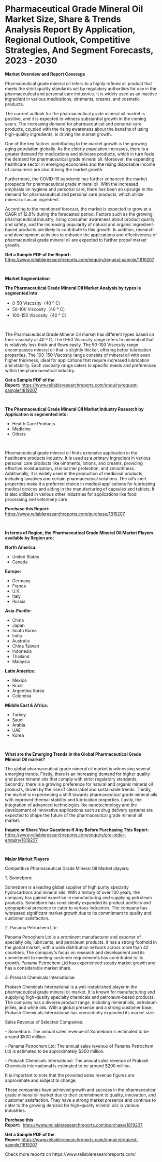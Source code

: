 <p><h1>Pharmaceutical Grade Mineral Oil Market Size, Share & Trends Analysis Report By Application, Regional Outlook, Competitive Strategies, And Segment Forecasts, 2023 - 2030</h1></p><p><strong>Market Overview and Report Coverage</strong></p>
<p><p>Pharmaceutical grade mineral oil refers to a highly refined oil product that meets the strict quality standards set by regulatory authorities for use in the pharmaceutical and personal care industries. It is widely used as an inactive ingredient in various medications, ointments, creams, and cosmetic products.</p><p>The current outlook for the pharmaceutical grade mineral oil market is positive, and it is expected to witness substantial growth in the coming years. The increasing demand for pharmaceutical and personal care products, coupled with the rising awareness about the benefits of using high-quality ingredients, is driving the market growth.</p><p>One of the key factors contributing to the market growth is the growing aging population globally. As the elderly population increases, there is a greater demand for medications and skincare products, which in turn fuels the demand for pharmaceutical grade mineral oil. Moreover, the expanding healthcare sector in emerging economies and the rising disposable income of consumers are also driving the market growth.</p><p>Furthermore, the COVID-19 pandemic has further enhanced the market prospects for pharmaceutical grade mineral oil. With the increased emphasis on hygiene and personal care, there has been an upsurge in the demand for pharmaceutical and personal care products, which utilize mineral oil as an ingredient.</p><p>According to the mentioned forecast, the market is expected to grow at a CAGR of 12.8% during the forecasted period. Factors such as the growing pharmaceutical industry, rising consumer awareness about product quality and safety, and the increasing popularity of natural and organic ingredient-based products are likely to contribute to this growth. In addition, research and development activities to enhance the applications and effectiveness of pharmaceutical grade mineral oil are expected to further propel market growth.</p></p>
<p><strong>Get a Sample PDF of the Report:</strong> <a href="https://www.reliableresearchreports.com/enquiry/request-sample/1819207">https://www.reliableresearchreports.com/enquiry/request-sample/1819207</a></p>
<p>&nbsp;</p>
<p><strong>Market Segmentation</strong></p>
<p><strong>The Pharmaceutical Grade Mineral Oil Market Analysis by types is segmented into:</strong></p>
<p><ul><li>0-50 Viscosity（40 º C）</li><li>50-100 Viscosity（40 º C）</li><li>100-150 Viscosity（40 º C）</li></ul></p>
<p>&nbsp;</p>
<p><p>The Pharmaceutical Grade Mineral Oil market has different types based on their viscosity at 40 º C. The 0-50 Viscosity range refers to mineral oil that is relatively less thick and flows easily. The 50-100 Viscosity range encompasses mineral oil that is slightly thicker, offering better lubrication properties. The 100-150 Viscosity range consists of mineral oil with even higher thickness, ideal for applications that require increased lubrication and stability. Each viscosity range caters to specific needs and preferences within the pharmaceutical industry.</p></p>
<p><strong>Get a Sample PDF of the Report:</strong>&nbsp;<a href="https://www.reliableresearchreports.com/enquiry/request-sample/1819207">https://www.reliableresearchreports.com/enquiry/request-sample/1819207</a></p>
<p>&nbsp;</p>
<p><strong>The Pharmaceutical Grade Mineral Oil Market Industry Research by Application is segmented into:</strong></p>
<p><ul><li>Health Care Products</li><li>Medicine</li><li>Others</li></ul></p>
<p>&nbsp;</p>
<p><p>Pharmaceutical grade mineral oil finds extensive application in the healthcare products industry. It is used as a primary ingredient in various personal care products like ointments, lotions, and creams, providing effective moisturization, skin barrier protection, and smoothness. Additionally, it is widely used in the production of medicinal products, including laxatives and certain pharmaceutical solutions. The oil's inert properties make it a preferred choice in medical applications for lubricating medical devices and aiding in the manufacturing of capsules and tablets. It is also utilized in various other industries for applications like food processing and veterinary care.</p></p>
<p><strong>Purchase this Report:</strong>&nbsp; <a href="https://www.reliableresearchreports.com/purchase/1819207">https://www.reliableresearchreports.com/purchase/1819207</a></p>
<p>&nbsp;</p>
<p><strong>In terms of Region, the Pharmaceutical Grade Mineral Oil Market Players available by Region are:</strong></p>
<p>
    <p> <strong> North America: </strong>
        <ul>
            <li>United States</li>
            <li>Canada</li>
        </ul>
        </p> 
    <p> <strong> Europe: </strong>
        <ul>
            <li>Germany</li>
            <li>France</li>
            <li>U.K.</li>
            <li>Italy</li>
            <li>Russia</li>
        </ul>
        </p> 
    <p> <strong> Asia-Pacific: </strong>
        <ul>
            <li>China</li>
            <li>Japan</li>
            <li>South Korea</li>
            <li>India</li>
            <li>Australia</li>
            <li>China Taiwan</li>
            <li>Indonesia</li>
            <li>Thailand</li>
            <li>Malaysia</li>
        </ul>
        </p> 
    <p> <strong> Latin America: </strong>
        <ul>
            <li>Mexico</li>
            <li>Brazil</li>
            <li>Argentina Korea</li>
            <li>Colombia</li>
        </ul>
        </p> 
    <p> <strong> Middle East & Africa: </strong>
        <ul>
            <li>Turkey</li>
            <li>Saudi</li>
            <li>Arabia</li>
            <li>UAE</li>
            <li>Korea</li>
        </ul>
    </p>
    </p>
<p>&nbsp;</p>
<p><strong>What are the Emerging Trends in the Global Pharmaceutical Grade Mineral Oil market?</strong></p>
<p><p>The global pharmaceutical grade mineral oil market is witnessing several emerging trends. Firstly, there is an increasing demand for higher quality and purer mineral oils that comply with strict regulatory standards. Secondly, there is a growing preference for natural and organic mineral oil products, driven by the rise of clean label and sustainable trends. Thirdly, the market is experiencing a shift towards pharmaceutical grade mineral oils with improved thermal stability and lubrication properties. Lastly, the integration of advanced technologies like nanotechnology and the development of innovative applications such as drug delivery systems are expected to shape the future of the pharmaceutical grade mineral oil market.</p></p>
<p><strong>Inquire or Share Your Questions If Any Before Purchasing This Report</strong>- <a href="https://www.reliableresearchreports.com/enquiry/pre-order-enquiry/1819207">https://www.reliableresearchreports.com/enquiry/pre-order-enquiry/1819207</a></p>
<p>&nbsp;</p>
<p><strong>Major Market Players</strong></p>
<p><p>Competitive Pharmaceutical Grade Mineral Oil Market players:</p><p>1. Sonneborn:</p><p>Sonneborn is a leading global supplier of high purity specialty hydrocarbons and mineral oils. With a history of over 100 years, the company has gained expertise in manufacturing and supplying petroleum products. Sonneborn has consistently expanded its product portfolio and geographical presence to cater to various industries. The company has witnessed significant market growth due to its commitment to quality and customer satisfaction.</p><p>2. Panama Petrochem Ltd:</p><p>Panama Petrochem Ltd is a prominent manufacturer and exporter of specialty oils, lubricants, and petroleum products. It has a strong foothold in the global market, with a wide distribution network across more than 42 countries. The company's focus on research and development and its commitment to meeting customer requirements has contributed to its growth. Panama Petrochem Ltd has experienced steady market growth and has a considerable market share.</p><p>3. Prakash Chemicals International:</p><p>Prakash Chemicals International is a well-established player in the pharmaceutical grade mineral oil market. It is known for manufacturing and supplying high-quality specialty chemicals and petroleum-based products. The company has a diverse product range, including mineral oils, petroleum jellies, and white oils. With a global presence and a strong customer base, Prakash Chemicals International has consistently expanded its market size.</p><p>Sales Revenue of Selected Companies:</p><p>- Sonneborn: The annual sales revenue of Sonneborn is estimated to be around $500 million.</p><p>- Panama Petrochem Ltd: The annual sales revenue of Panama Petrochem Ltd is estimated to be approximately $300 million.</p><p>- Prakash Chemicals International: The annual sales revenue of Prakash Chemicals International is estimated to be around $200 million.</p><p>It is important to note that the provided sales revenue figures are approximate and subject to change.</p><p>These companies have achieved growth and success in the pharmaceutical grade mineral oil market due to their commitment to quality, innovation, and customer satisfaction. They have a strong market presence and continue to cater to the growing demand for high-quality mineral oils in various industries.</p></p>
<p><strong>Purchase this Report:</strong>&nbsp;&nbsp;<a href="https://www.reliableresearchreports.com/purchase/1819207">https://www.reliableresearchreports.com/purchase/1819207</a></p>
<p></p>
<p><strong>Get a Sample PDF of the Report:</strong>&nbsp;<a href="https://www.reliableresearchreports.com/enquiry/request-sample/1819207">https://www.reliableresearchreports.com/enquiry/request-sample/1819207</a></p>
<p>Check more reports on https://www.reliableresearchreports.com/</p>